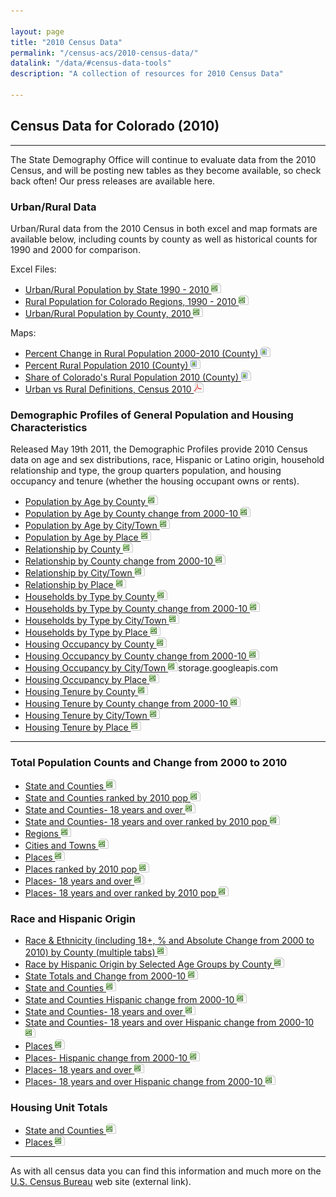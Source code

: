 ```yaml
---

layout: page
title: "2010 Census Data"
permalink: "/census-acs/2010-census-data/"
datalink: "/data/#census-data-tools"
description: "A collection of resources for 2010 Census Data"

---
```


## Census Data for Colorado (2010)

- - -

The State Demography Office will continue to evaluate data from the 2010 Census, and will be posting new tables as they become available, so check back often! Our press releases are available here.

### Urban/Rural Data

Urban/Rural data from the 2010 Census in both excel and map formats are available below, including counts by county as well as historical counts for 1990 and 2000 for comparison.

Excel Files:

- [Urban/Rural Population by State 1990 - 2010 ![xls](/images/page_white_excel.png 'download xls file')](https://storage.googleapis.com/maps-static/Rural%20Urban%20by%20State%201990%20to%202010.zip)
- [Rural Population for Colorado Regions, 1990 - 2010 ![xls](/images/page_white_excel.png 'download xls file')](https://storage.googleapis.com/maps-static/Rural%20by%20Region%20and%20Cnty%20and%20shares%2090-10.zip)
- [Urban/Rural Population by County, 2010 ![xls](/images/page_white_excel.png 'download xls file')](https://storage.googleapis.com/maps-static/Rural%20Urban%20by%20county%202010%202000.zip) 


Maps:

- [Percent Change in Rural Population 2000-2010 (County) ![image](/images/page_white_picture.png 'download image file')](https://storage.googleapis.com/maps-static/PctChgRuralMap.png)
- [Percent Rural Population 2010 (County) ![image](/images/page_white_picture.png 'download image file')](https://storage.googleapis.com/maps-static/PctRuralPopMap.png)
- [Share of Colorado\'s Rural Population 2010 (County) ![image](/images/page_white_picture.png 'download image file')](https://storage.googleapis.com/maps-static/RuralSharePopMap.png)
- [Urban vs Rural Definitions, Census 2010 ![pdf](/images/page_white_acrobat.png 'download pdf file')](https://storage.googleapis.com/maps-static/UrbanRural.pdf)


### Demographic Profiles of General Population and Housing Characteristics

Released May 19th 2011, the Demographic Profiles provide 2010 Census data on age and sex distributions, race, Hispanic or Latino origin, household relationship and type, the group quarters population, and housing occupancy and tenure (whether the housing occupant owns or rents).

- [Population by Age by County ![xls](/images/page_white_excel.png 'download xls file')](https://storage.googleapis.com/maps-static/PopulationByAge2010_County.zip)
- [Population by Age by County change from 2000-10 ![xls](/images/page_white_excel.png 'download xls file')](https://storage.googleapis.com/maps-static/PopulationByAge2010vs2000_County.zip)
- [Population by Age by City/Town ![xls](/images/page_white_excel.png 'download xls file')](https://storage.googleapis.com/maps-static/PopulationByAge2010_IncorporatedPlace.zip)
- [Population by Age by Place ![xls](/images/page_white_excel.png 'download xls file')](https://storage.googleapis.com/maps-static/PopulationByAge2010_Place.zip)
- [Relationship by County ![xls](/images/page_white_excel.png 'download xls file')](https://storage.googleapis.com/maps-static/Relationship2010_County.zip)
- [Relationship by County change from 2000-10 ![xls](/images/page_white_excel.png 'download xls file')](https://storage.googleapis.com/maps-static/Relationship2010vs2000_County.zip)
- [Relationship by City/Town ![xls](/images/page_white_excel.png 'download xls file')](https://storage.googleapis.com/maps-static/Relationship2010_IncorporatedPlace.zip)
- [Relationship by Place ![xls](/images/page_white_excel.png 'download xls file')](https://storage.googleapis.com/maps-static/Relationship2010_Place.zip)
- [Households by Type by County ![xls](/images/page_white_excel.png 'download xls file')](https://storage.googleapis.com/maps-static/HouseholdsByType2010_County.zip)
- [Households by Type by County change from 2000-10 ![xls](/images/page_white_excel.png 'download xls file')](https://storage.googleapis.com/maps-static/HouseholdsByType2010vs2000_County.zip)
- [Households by Type by City/Town ![xls](/images/page_white_excel.png 'download xls file')](https://storage.googleapis.com/maps-static/HouseholdsByType2010_IncorporatedPlace.zip)
- [Households by Type by Place ![xls](/images/page_white_excel.png 'download xls file')](https://storage.googleapis.com/maps-static/HouseholdsByType2010_Place.zip)
- [Housing Occupancy by County ![xls](/images/page_white_excel.png 'download xls file')](https://storage.googleapis.com/maps-static/HousingOccupancy2010_County.zip)
- [Housing Occupancy by County change from 2000-10 ![xls](/images/page_white_excel.png 'download xls file')](https://storage.googleapis.com/maps-static/HousingOccupancy2010vs2000_County.zip)
- [Housing Occupancy by City/Town ![xls](/images/page_white_excel.png 'download xls file')](https://storage.cloud.google.com/maps-static/HousingOccupancy2010_IncorporatedPlace.zip)storage.googleapis.com
- [Housing Occupancy by Place ![xls](/images/page_white_excel.png 'download xls file')](https://storage.googleapis.com/maps-static/HousingOccupancy2010_Place.zip)
- [Housing Tenure by County ![xls](/images/page_white_excel.png 'download xls file')](https://storage.googleapis.com/maps-static/HousingTenure2010_County.zip)
- [Housing Tenure by County change from 2000-10 ![xls](/images/page_white_excel.png 'download xls file')](https://storage.googleapis.com/maps-static/HousingTenure2010vs2000_County.zip)
- [Housing Tenure by City/Town ![xls](/images/page_white_excel.png 'download xls file')](https://storage.googleapis.com/maps-static/HousingTenure2010_IncorporatedPlace.zip)
- [Housing Tenure by Place ![xls](/images/page_white_excel.png 'download xls file')](https://storage.googleapis.com/maps-static/HousingTenure2010_Place.zip)

----

### Total Population Counts and Change from 2000 to 2010

- [State and Counties ![xls](/images/page_white_excel.png 'download xls file')](https://storage.googleapis.com/maps-static/total%20pop%20change%20counties.zip)
- [State and Counties ranked by 2010 pop ![xls](/images/page_white_excel.png 'download xls file')](https://storage.googleapis.com/maps-static/total%20pop%20change%20counties_ranked.zip)
- [State and Counties- 18 years and over ![xls](/images/page_white_excel.png 'download xls file')](https://storage.googleapis.com/maps-static/total%20pop%20change%20counties%2018.zip)
- [State and Counties- 18 years and over ranked by 2010 pop ![xls](/images/page_white_excel.png 'download xls file')](https://storage.googleapis.com/maps-static/total%20pop%20change%20counties%2018_ranked.zip)
- [Regions ![xls](/images/page_white_excel.png 'download xls file')](https://storage.googleapis.com/maps-static/total%20pop%20change%20region.zip)
- [Cities and Towns ![xls](/images/page_white_excel.png 'download xls file')](https://storage.googleapis.com/maps-static/total%20pop%20change%20muni.zip)
- [Places ![xls](/images/page_white_excel.png 'download xls file')](https://storage.googleapis.com/maps-static/total%20pop%20change.zip)
- [Places ranked by 2010 pop ![xls](/images/page_white_excel.png 'download xls file')](https://storage.googleapis.com/maps-static/total%20pop%20change%20muni_ranked.zip)
- [Places- 18 years and over ![xls](/images/page_white_excel.png 'download xls file')](https://storage.googleapis.com/maps-static/total%20pop%20change%20muni%2018.zip)
- [Places- 18 years and over ranked by 2010 pop ![xls](/images/page_white_excel.png 'download xls file')](https://storage.googleapis.com/maps-static/total%20pop%20change%20muni%2018_ranked.zip)


### Race and Hispanic Origin

- [Race & Ethnicity (including 18+, % and Absolute Change from 2000 to 2010) by County (multiple tabs) ![xls](/images/page_white_excel.png 'download xls file')](https://storage.googleapis.com/maps-static/race%20and%20hispanic%20origin%20counties_change2000to2010.zip)
- [Race by Hispanic Origin by Selected Age Groups by County ![xls](/images/page_white_excel.png 'download xls file')](https://storage.googleapis.com/maps-static/RaceByHispanicOriginbyAgeCounties.zip)
- [State Totals and Change from 2000-10 ![xls](/images/page_white_excel.png 'download xls file')](https://storage.googleapis.com/maps-static/race%20and%20hispanic%20origin%20state_2000%202010.zip)
- [State and Counties ![xls](/images/page_white_excel.png 'download xls file')](https://storage.googleapis.com/maps-static/race%20and%20hispanic%20origin%20counties.zip)
- [State and Counties Hispanic change from 2000-10 ![xls](/images/page_white_excel.png 'download xls file')](https://storage.googleapis.com/maps-static/hispanic%20change%20counties.zip)
- [State and Counties- 18 years and over ![xls](/images/page_white_excel.png 'download xls file')](https://storage.googleapis.com/maps-static/race%20and%20hispanic%20origin%20counties_18%20and%20over.zip)
- [State and Counties- 18 years and over Hispanic change from 2000-10 ![xls](/images/page_white_excel.png 'download xls file')](https://storage.googleapis.com/maps-static/hispanic%20change%20counties_18%20and%20over.zip)
- [Places ![xls](/images/page_white_excel.png 'download xls file')](https://storage.googleapis.com/maps-static/race%20and%20hispanic%20origin%20muni.zip)
- [Places- Hispanic change from 2000-10 ![xls](/images/page_white_excel.png 'download xls file')](https://storage.googleapis.com/maps-static/hispanic%20change%20muni.zip)
- [Places- 18 years and over ![xls](/images/page_white_excel.png 'download xls file')](https://storage.googleapis.com/maps-static/race%20and%20hispanic%20origin%20muni_18%20and%20over.zip)
- [Places- 18 years and over Hispanic change from 2000-10 ![xls](/images/page_white_excel.png 'download xls file')](https://storage.googleapis.com/maps-static/hispanic%20change%20muni_18%20and%20over.zip)


### Housing Unit Totals

- [State and Counties ![xls](/images/page_white_excel.png 'download xls file')](https://storage.googleapis.com/maps-static/housing%20units%20counties.zip)
- [Places ![xls](/images/page_white_excel.png 'download xls file')](https://storage.googleapis.com/maps-static/housing%20units%20muni.zip)


----

As with all census data you can find this information and much more on the [U.S. Census Bureau](https://www.census.gov) web site (external link).

 
